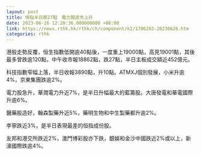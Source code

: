 ```yaml
---
layout: post
title: 恒指半日跌27點　電力股逆市上升
date: 2023-06-26 12:20:36.000000000 +08:00
link: https://news.rthk.hk/rthk/ch/component/k2/1706283-20230626.htm
categories: rthk
---
```


港股走勢反覆，恒生指數低開逾40點後，一度重上19000點，高見19001點，其後最多曾跌逾120點，中午收市報18862點，跌27點，半日主板成交額近452億元。

科技指數窄幅上落，半日收報3890點，升10點。ATMXJ個別發展，小米升逾4%，京東集團跌逾2%。

電力股急升，華潤電力升近7%，是半日升幅最大的藍籌股。大唐發電和華電國際升逾6%。

醫藥股造好，翰森製藥升近5%，藥明生物和中生製藥都升逾2%。

李寧跌近3%，是半日表現最差的恒指成份股。

友邦和港交所跌近2%，澳門博彩股亦下跌，銀娛和金沙中國跌近2%或以上，新濠國際跌逾4%。
